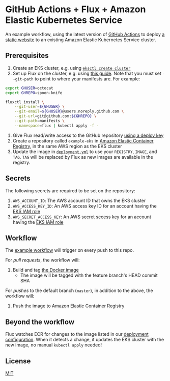 # GitHub Actions + Flux + Amazon Elastic Kubernetes Service

An example workflow, using the latest version of [GitHub Actions](https://help.github.com/en/categories/automating-your-workflow-with-github-actions) to deploy [a static website](app/site/) to an existing Amazon Elastic Kubernetes Service cluster.

## Prerequisites

1. Create an EKS cluster, e.g. using [`eksctl create cluster`](https://eksctl.io/)
1. Set up Flux on the cluster, e.g. using [this guide](https://docs.fluxcd.io/en/latest/tutorials/get-started.html). Note that you must set `--git-path` to point to where your manifests are. For example:
```bash
export GHUSER=octocat
export GHREPO=spoon-knife

fluxctl install \
    --git-user=${GHUSER} \
    --git-email=${GHUSER}@users.noreply.github.com \
    --git-url=git@github.com:${GHREPO} \
    --git-path=manifests \
    --namespace=flux | kubectl apply -f -
```
1. Give Flux read/write access to the GitHub repository [using a deploy key](https://docs.fluxcd.io/en/latest/tutorials/get-started.html#giving-write-access)
1. Create a repository called `example-eks` in [Amazon Elastic Container Registry](https://docs.aws.amazon.com/AmazonECR/latest/userguide/Registries.html), in the same AWS region as the EKS cluster
1. Update the image in [`deployment.yml`](manifests/deployment.yml) to use your `REGISTRY`, `IMAGE`, and `TAG`. `TAG` will be replaced by Flux as new images are available in the registry.

## Secrets

The following secrets are required to be set on the repository:

1. `AWS_ACCOUNT_ID`: The AWS account ID that owns the EKS cluster
1. `AWS_ACCESS_KEY_ID`: An AWS access key ID for an account having the [EKS IAM role](https://docs.aws.amazon.com/eks/latest/userguide/service_IAM_role.html)
1. `AWS_SECRET_ACCESS_KEY`: An AWS secret sccess key for an account having the [EKS IAM role](https://docs.aws.amazon.com/eks/latest/userguide/service_IAM_role.html)

## Workflow

The [example workflow](.github/workflows/build.yml) will trigger on every push to this repo.

For _pull requests_, the workflow will:
1. Build and tag [the Docker image](app/Dockerfile)
    - The image will be tagged with the feature branch's HEAD commit SHA
    
For _pushes_ to the default branch (`master`), in addition to the above, the workflow will:

1. Push the image to Amazon Elastic Container Registry

## Beyond the workflow

Flux watches ECR for changes to the image listed in our [deployment configuration](manifests/deployment.yml). When it detects a change, it updates the EKS cluster with the new image, no manual `kubectl apply` needed!

## License

[MIT](LICENSE)
